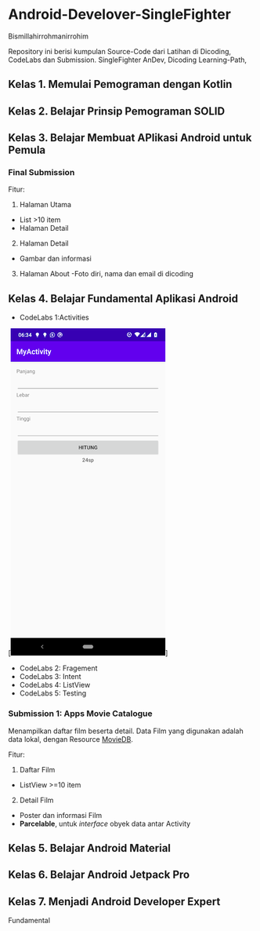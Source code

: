 # Android-Develover-SingleFighter
Bismillahirrohmanirrohim

Repository ini berisi kumpulan Source-Code dari Latihan di Dicoding, CodeLabs dan Submission.
SingleFighter AnDev,
Dicoding Learning-Path,

## Kelas 1. Memulai Pemograman dengan Kotlin

## Kelas 2. Belajar Prinsip Pemograman SOLID

## Kelas 3. Belajar Membuat APlikasi Android untuk Pemula

### Final Submission


Fitur:

1. Halaman Utama

- List >10 item
- Halaman Detail

2. Halaman Detail
- Gambar dan informasi
3. Halaman About
-Foto diri, nama dan email di dicoding

## Kelas 4. Belajar Fundamental Aplikasi Android
* CodeLabs 1:Activities

[![MyActivity](BFAA/Screenshot_20200411-063449.png "MyActivity")]
* CodeLabs 2: Fragement
* CodeLabs 3: Intent
* CodeLabs 4: ListView
* CodeLabs 5: Testing

### Submission 1: Apps Movie Catalogue
Menampilkan daftar film beserta detail. Data Film yang digunakan adalah data lokal, 
dengan Resource [MovieDB](https://www.themoviedb.org/discover/movie).

Fitur:
1. Daftar Film
- ListView >=10 item
2. Detail Film
- Poster dan informasi Film 
- **Parcelable**, untuk *interface* obyek data antar Activity

## Kelas 5. Belajar Android Material

## Kelas 6. Belajar Android Jetpack Pro

## Kelas 7. Menjadi Android Developer Expert

Fundamental
